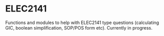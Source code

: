 # ELEC2141
Functions and modules to help with ELEC2141 type questions (calculating GIC, boolean simplification, SOP/POS form etc). Currently in progress.
